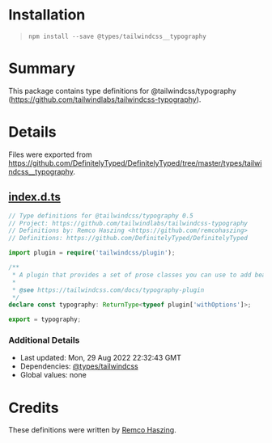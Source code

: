 # Installation
> `npm install --save @types/tailwindcss__typography`

# Summary
This package contains type definitions for @tailwindcss/typography (https://github.com/tailwindlabs/tailwindcss-typography).

# Details
Files were exported from https://github.com/DefinitelyTyped/DefinitelyTyped/tree/master/types/tailwindcss__typography.
## [index.d.ts](https://github.com/DefinitelyTyped/DefinitelyTyped/tree/master/types/tailwindcss__typography/index.d.ts)
````ts
// Type definitions for @tailwindcss/typography 0.5
// Project: https://github.com/tailwindlabs/tailwindcss-typography
// Definitions by: Remco Haszing <https://github.com/remcohaszing>
// Definitions: https://github.com/DefinitelyTyped/DefinitelyTyped

import plugin = require('tailwindcss/plugin');

/**
 * A plugin that provides a set of prose classes you can use to add beautiful typographic defaults to any vanilla HTML you don't control, like HTML rendered from Markdown, or pulled from a CMS.
 *
 * @see https://tailwindcss.com/docs/typography-plugin
 */
declare const typography: ReturnType<typeof plugin['withOptions']>;

export = typography;

````

### Additional Details
 * Last updated: Mon, 29 Aug 2022 22:32:43 GMT
 * Dependencies: [@types/tailwindcss](https://npmjs.com/package/@types/tailwindcss)
 * Global values: none

# Credits
These definitions were written by [Remco Haszing](https://github.com/remcohaszing).
